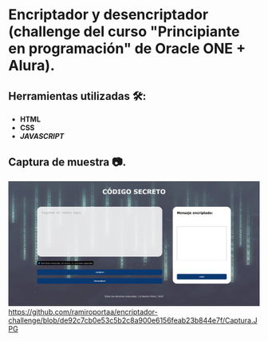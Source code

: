 # Encriptador y desencriptador (challenge del curso "Principiante en programación" de Oracle ONE + Alura).

## Herramientas utilizadas 🛠️:
* **HTML**
* **CSS**
* **_JAVASCRIPT_**

## Captura de muestra 📷.

![jpg](https://github.com/ramiroportaa/encriptador-challenge/blob/de92c7cb0e53c5b2c8a900e6156feab23b844e7f/Captura.JPG)
https://github.com/ramiroportaa/encriptador-challenge/blob/de92c7cb0e53c5b2c8a900e6156feab23b844e7f/Captura.JPG